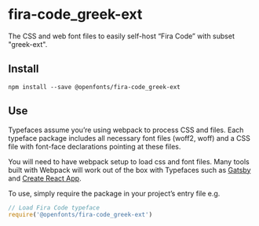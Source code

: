 
# fira-code_greek-ext

The CSS and web font files to easily self-host “Fira Code” with subset "greek-ext".

## Install

`npm install --save @openfonts/fira-code_greek-ext`

## Use

Typefaces assume you’re using webpack to process CSS and files. Each typeface
package includes all necessary font files (woff2, woff) and a CSS file with
font-face declarations pointing at these files.

You will need to have webpack setup to load css and font files. Many tools built
with Webpack will work out of the box with Typefaces such as [Gatsby](https://github.com/gatsbyjs/gatsby)
and [Create React App](https://github.com/facebookincubator/create-react-app).

To use, simply require the package in your project’s entry file e.g.

```javascript
// Load Fira Code typeface
require('@openfonts/fira-code_greek-ext')
```
